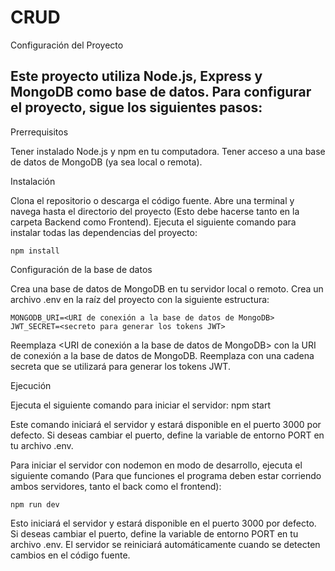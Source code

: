 # CRUD
Configuración del Proyecto

## Este proyecto utiliza Node.js, Express y MongoDB como base de datos. Para configurar el proyecto, sigue los siguientes pasos:
Prerrequisitos

Tener instalado Node.js y npm en tu computadora.
Tener acceso a una base de datos de MongoDB (ya sea local o remota).

Instalación

Clona el repositorio o descarga el código fuente.
Abre una terminal y navega hasta el directorio del proyecto (Esto debe hacerse  tanto en la carpeta Backend como Frontend).
Ejecuta el siguiente comando para instalar todas las dependencias del proyecto:

    npm install

Configuración de la base de datos

Crea una base de datos de MongoDB en tu servidor local o remoto.
Crea un archivo .env en la raíz del proyecto con la siguiente estructura:


    MONGODB_URI=<URI de conexión a la base de datos de MongoDB>
    JWT_SECRET=<secreto para generar los tokens JWT>
    
Reemplaza <URI de conexión a la base de datos de MongoDB> con la URI de conexión a la base de datos de MongoDB. Reemplaza <secreto para generar los tokens JWT> con una cadena secreta que se utilizará para generar los tokens JWT.
    
Ejecución

Ejecuta el siguiente comando para iniciar el servidor:
    npm start
    
Este comando iniciará el servidor y estará disponible en el puerto 3000 por defecto. Si deseas cambiar el puerto, define la variable de entorno PORT en tu archivo .env.

Para iniciar el servidor con nodemon en modo de desarrollo, ejecuta el siguiente comando (Para que funciones el programa deben estar corriendo ambos servidores, tanto el back como el frontend):

    npm run dev

Esto iniciará el servidor y estará disponible en el puerto 3000 por defecto. Si deseas cambiar el puerto, define la variable de entorno PORT en tu archivo .env. El servidor se reiniciará automáticamente cuando se detecten cambios en el código fuente.

